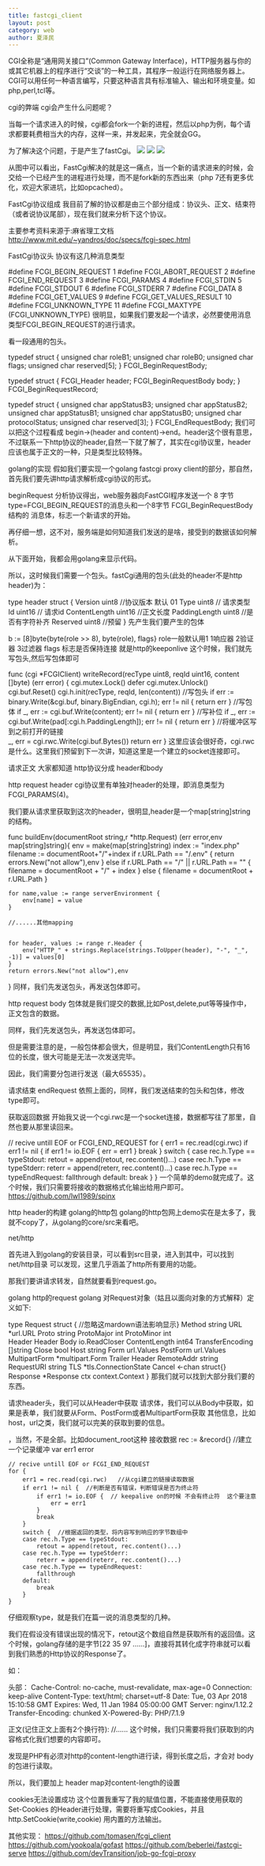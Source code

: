```yaml
---
title: fastcgi_client
layout: post
category: web
author: 夏泽民
---
```

CGI全称是“通用网关接口”(Common Gateway Interface)，HTTP服务器与你的或其它机器上的程序进行“交谈”的一种工具，其程序一般运行在网络服务器上。 CGI可以用任何一种语言编写，只要这种语言具有标准输入、输出和环境变量。如php,perl,tcl等。

cgi的弊端
cgi会产生什么问题呢？

当每一个请求进入的时候，cgi都会fork一个新的进程，然后以php为例，每个请求都要耗费相当大的内存，这样一来，并发起来，完全就会GG。
<!-- more -->
为了解决这个问题，于是产生了fastCgi。
	<img src="{{site.url}}{{site.baseurl}}/img/fastcgi1.jpg"/>
		<img src="{{site.url}}{{site.baseurl}}/img/fastcgi2.jpg"/>
			<img src="{{site.url}}{{site.baseurl}}/img/fastcgi3.jpg"/>

从图中可以看出，FastCgi解决的就是这一痛点，当一个新的请求进来的时候，会交给一个已经产生的进程进行处理，而不是fork新的东西出来（php 7还有更多优化，欢迎大家进坑，比如opcached）。

FastCgi协议组成
我目前了解的协议都是由三个部分组成：协议头、正文、结束符（或者说协议尾部），现在我们就来分析下这个协议。

主要参考资料来源于:麻省理工文档 http://www.mit.edu/~yandros/doc/specs/fcgi-spec.html

FastCgi协议头
协议有这几种消息类型

#define FCGI_BEGIN_REQUEST 1
#define FCGI_ABORT_REQUEST 2
#define FCGI_END_REQUEST 3
#define FCGI_PARAMS 4
#define FCGI_STDIN 5
#define FCGI_STDOUT 6
#define FCGI_STDERR 7
#define FCGI_DATA 8
#define FCGI_GET_VALUES 9
#define FCGI_GET_VALUES_RESULT 10
#define FCGI_UNKNOWN_TYPE 11
#define FCGI_MAXTYPE (FCGI_UNKNOWN_TYPE)
很明显，如果我们要发起一个请求，必然要使用消息类型FCGI_BEGIN_REQUEST的进行请求。

看一段通用的包头。

typedef struct {
    unsigned char roleB1;
    unsigned char roleB0;
    unsigned char flags;
    unsigned char reserved[5];
} FCGI_BeginRequestBody;

typedef struct {
    FCGI_Header header;
    FCGI_BeginRequestBody body;
} FCGI_BeginRequestRecord;

typedef struct {
    unsigned char appStatusB3;
    unsigned char appStatusB2;
    unsigned char appStatusB1;
    unsigned char appStatusB0;
    unsigned char protocolStatus;
    unsigned char reserved[3];
} FCGI_EndRequestBody;
我们可以把这个过程看成 begin->(header and content)->end。header这个很有意思，不过联系一下http协议的header,自然一下就了解了，其实在cgi协议里，header应该也属于正文的一种，只是类型比较特殊。

golang的实现
假如我们要实现一个golang fastcgi proxy client的部分，那自然，首先我们要先讲http请求解析成cgi协议的形式。

beginRequest
分析协议得出，web服务器向FastCGI程序发送一个 8 字节 type=FCGI_BEGIN_REQUEST的消息头和一个8字节 FCGI_BeginRequestBody 结构的 消息体，标志一个新请求的开始。

再仔细一想，这不对，服务端是如何知道我们发送的是啥，接受到的数据该如何解析。

从下面开始，我都会用golang来显示代码。

所以，这时候我们需要一个包头。fastCgi通用的包头(此处的header不是http header)为：

type header struct {
	Version       uint8        //协议版本  默认 01
	Type          uint8        // 请求类型
	Id            uint16       // 请求id
	ContentLength uint16  //正文长度
	PaddingLength uint8  //是否有字符补齐
	Reserved      uint8    //预留
}
先产生我们要产生的包体

b := [8]byte{byte(role >> 8), byte(role), flags}
role一般默认用1   1响应器 2验证器 3过滤器
flags 标志是否保持连接 就是http的keeponlive
这个时候，我们就先写包头,然后写包体即可

func (cgi *FCGIClient) writeRecord(recType uint8, reqId uint16, content []byte) (err error) {
	cgi.mutex.Lock()
	defer cgi.mutex.Unlock()
	cgi.buf.Reset()
	cgi.h.init(recType, reqId, len(content))
        //写包头
	if err := binary.Write(&cgi.buf, binary.BigEndian, cgi.h); err != nil {
		return err
	} 
        //写包体
	if _, err := cgi.buf.Write(content); err != nil {
		return err
	}
        //写补位
	if _, err := cgi.buf.Write(pad[:cgi.h.PaddingLength]); err != nil {
		return err
	}
        //将缓冲区写到之前打开的链接  
	_, err = cgi.rwc.Write(cgi.buf.Bytes())
	return err
}
这里应该会很好奇，cgi.rwc是什么。这里我们预留到下一次讲，知道这里是一个建立的socket连接即可。

请求正文
大家都知道 http协议分成 header和body

http request header
cgi协议里有单独对header的处理，即消息类型为FCGI_PARAMS(4)。

我们要从请求里获取到这次的header，很明显,header是一个map[string]string的结构。

func buildEnv(documentRoot string,r *http.Request) (err error,env map[string]string){
	env = make(map[string]string)
	index := "index.php"
	filename := documentRoot+"/"+index
	if r.URL.Path == "/.env" {
		return errors.New("not allow"),env
	} else if r.URL.Path == "/" || r.URL.Path == "" {
		filename = documentRoot + "/" + index
	} else {
		filename = documentRoot + r.URL.Path
	}

	for name,value := range serverEnvironment {
		env[name] = value
	}

	//......其他mapping


	for header, values := range r.Header {
		env["HTTP_" + strings.Replace(strings.ToUpper(header), "-", "_", -1)] = values[0]
	}
	return errors.New("not allow"),env
}
同样，我们先发送包头，再发送包体即可。

http request body
包体就是我们提交的数据,比如Post,delete,put等等操作中，正文包含的数据。

同样，我们先发送包头，再发送包体即可。

但是需要注意的是，一般包体都会很大，但是明显，我们ContentLength只有16位的长度，很大可能是无法一次发送完毕。

因此，我们需要分包进行发送（最大65535）。

请求结束 endRequest
依照上面的，同样，我们发送结束的包头和包体，修改type即可。

获取返回数据
开始我又说一个cgi.rwc是一个socket连接，数据都写往了那里，自然也要从那里读回来。

// recive untill EOF or FCGI_END_REQUEST
	for {
		err1 = rec.read(cgi.rwc)
		if err1 != nil {
			if err1 != io.EOF {
				err = err1
			}
			break
		}
		switch {
		case rec.h.Type == typeStdout:
			retout = append(retout, rec.content()...)
		case rec.h.Type == typeStderr:
			reterr = append(reterr, rec.content()...)
		case rec.h.Type == typeEndRequest:
			fallthrough
		default:
			break
		}
	}
一个简单的demo就完成了。这个时候，我们只需要将接收的数据格式化输出给用户即可。
https://github.com/lwl1989/spinx

http header的构建
golang的http包
golang的http包网上demo实在是太多了，我就不copy了，从golang的core/src来看吧。

net/http

首先进入到golang的安装目录，可以看到src目录，进入到其中，可以找到net/http目录
可以发现，这里几乎涵盖了http所有要用的功能。

那我们要讲请求转发，自然就要看到request.go。

golang http的request
golang 对Request对象（姑且以面向对象的方式解释）定义如下:

type Request struct {                       //忽略这mardown语法影响显示}
	Method           string
	URL              *url.URL
	Proto            string
	ProtoMajor       int
	ProtoMinor       int    
	Header           Header
	Body             io.ReadCloser
	ContentLength    int64
	TransferEncoding []string
	Close            bool
	Host             string
	Form             url.Values
	PostForm         url.Values
	MultipartForm    *multipart.Form
	Trailer          Header
	RemoteAddr       string
	RequestURI       string
	TLS              *tls.ConnectionState
	Cancel <-chan    struct{}
	Response         *Response
	ctx              context.Context
    }
那我们就可以找到大部分我们要的东西。

请求header头，我们可以从Header中获取
请求体，我们可以从Body中获取，如果是表单，我们就要从Form、PostForm或者MultipartForm获取
其他信息，比如host，url之类，我们就可以完美的获取到要的信息。

，当然，不是全部。比如document_root这种
接收数据
 rec := &record{} //建立一个记录缓冲
	var err1 error

	// recive untill EOF or FCGI_END_REQUEST
	for {
		err1 = rec.read(cgi.rwc)   //从cgi建立的链接读取数据
		if err1 != nil {  //判断是否有错误，判断错误是否为终止符
			if err1 != io.EOF {  // keepalive on的时候 不会有终止符  这个要注意
				err = err1
			}
			break
		}
		switch {  //根据返回的类型，将内容写到响应的字节数组中
		case rec.h.Type == typeStdout:   
			retout = append(retout, rec.content()...)
		case rec.h.Type == typeStderr:
			reterr = append(reterr, rec.content()...)
		case rec.h.Type == typeEndRequest:
			fallthrough
		default:
			break
		}
	}
仔细观察type，就是我们在篇一说的消息类型的几种。

我们在假设没有错误出现的情况下，retout这个数组自然是获取所有的返回值。这个时候，golang存储的是字节[22 35 97 ......]，直接将其转化成字符串就可以看到我们熟悉的Http协议的Response了。

如：

头部：
Cache-Control: no-cache, must-revalidate, max-age=0
Connection: keep-alive
Content-Type: text/html; charset=utf-8
Date: Tue, 03 Apr 2018 15:10:58 GMT
Expires: Wed, 11 Jan 1984 05:00:00 GMT
Server: nginx/1.12.2
Transfer-Encoding: chunked
X-Powered-By: PHP/7.1.9

正文(记住正文上面有2个换行符):
//......
这个时候，我们只需要将我们获取到的内容格式化我们想要的内容即可。

发现是PHP有必须对http的content-length进行读，得到长度之后，才会对 body的包进行读取。

所以，我们要加上 header map对content-length的设置

cookies无法设置成功
这个位置我重写了我的赋值位置，不能直接使用获取的 Set-Cookies 的Header进行处理，需要将重写成Cookies，并且 http.SetCookie(write,cookie) 用内置的方法输出。


其他实现：
https://github.com/tomasen/fcgi_client
https://github.com/yookoala/gofast
https://github.com/beberlei/fastcgi-serve
https://github.com/devTransition/job-go-fcgi-proxy